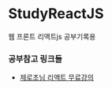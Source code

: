 # StudyReactJS
웹 프론트 리액트js 공부기록용

### 공부참고 링크들
- [제로초님 리액트 무료강의](https://www.youtube.com/watch?v=V3QsSrldHqI&list=PLcqDmjxt30RtqbStQqk-eYMK8N-1SYIFn&index=1)
